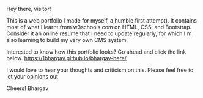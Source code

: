 Hey there, visitor!

This is a web portfolio I made for myself, a humble first attempt). It contains most of what I learnt from w3schools.com on HTML, CSS, and Bootstrap. Consider it an online resume that I need to update regularly, for which I'm also learning to build my very own CMS system.

Interested to know how this portfolio looks? Go ahead and click the link below. 
https://1bhargav.github.io/bhargav-here/

I would love to hear your thoughts and criticism on this. Please feel free to let your opinions out

Cheers!
Bhargav
